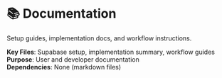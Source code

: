 # 📚 Documentation

Setup guides, implementation docs, and workflow instructions.

**Key Files**: Supabase setup, implementation summary, workflow guides  
**Purpose**: User and developer documentation  
**Dependencies**: None (markdown files)